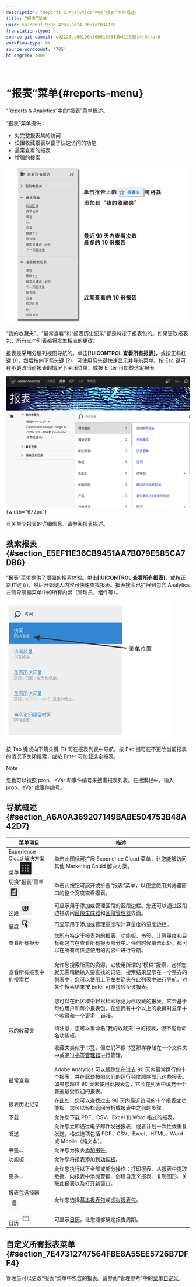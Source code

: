 ```yaml
---
description: “Reports & Analytics”中的“报表”菜单概述。
title: “报表”菜单
uuid: 562cb6bf-9396-42a3-adf4-9651af8341cb
translation-type: ht
source-git-commit: cd2225ec00190af6b616f313b419935c4f8dfafd
workflow-type: ht
source-wordcount: '785'
ht-degree: 100%

---
```



# “报表”菜单{#reports-menu}

“Reports &amp; Analytics”中的“报表”菜单概述。

“报表”菜单提供：

* 对完整报表集的访问
* 设置收藏报表以便于快速访问的功能
* 最常查看的报表
* 增强的搜索

![](assets/menu-mainnav.png)

“我的收藏夹”、“最常查看”和“报表历史记录”都是特定于报表包的。如果更改报表包，所有三个列表都将发生相应的更改。

报表是采用分层列视图导航的。单击&#x200B;**[!UICONTROL 查看所有报表]**，或按正斜杠键 (/)，然后按向下箭头键 (?)，可使用箭头键快速显示并导航菜单。按 Esc 键可在不更改当前报表的情况下关闭菜单，或按 Enter 可加载选定报表。

![](assets/reports-landing.png){width=&quot;672px&quot;}

有关单个报表的详细信息，请参阅[报表描述](https://docs.adobe.com/content/help/en/analytics/components/variables/c-variables.html)。

## 搜索报表 {#section_E5EF11E36CB9451AA7B079E585CA7DB6}

“报表”菜单提供了增强的搜索体验。单击&#x200B;**[!UICONTROL 查看所有报表]**，或按正斜杠键 (/)，然后开始键入内容可快速查找报表。报表搜索已扩展到包含 Analytics 左侧导航器菜单中的所有内容（管理员，组件等）。

![](assets/menu-search.png)

按 Tab 键或向下箭头键 (?) 可在报表列表中导航。按 Esc 键可在不更改当前报表的情况下关闭搜索，或按 Enter 可加载选定报表。

>[!NOTE]
>
>您也可以按照 prop、eVar 和事件编号来搜索报表列表。在搜索栏中，输入 prop、eVar 或事件编号。

## 导航概述 {#section_A6A0A369207149BABE504753B48A42D7}

<table id="table_3BA295966BBC4C94ABDC3718D1894698"> 
 <thead> 
  <tr> 
   <th colname="col1" class="entry"> 菜单项目 </th> 
   <th colname="col2" class="entry"> 描述 </th> 
  </tr>
 </thead>
 <tbody> 
  <tr> 
   <td colname="col1">Experience Cloud 解决方案菜单 <img placement="inline"  src="assets/mc-icon.png" width="30px" id="image_B75D0F6991F74389A77068D999C9A910" /> </td> 
   <td colname="col2"> 单击此图标可扩展 Experience Cloud 菜单，让您能够访问其他 Marketing Could 解决方案。 </td> 
  </tr> 
  <tr> 
   <td colname="col1">切换“报表”菜单 <img placement="inline"  src="assets/toggle_icon.png" id="image_32296B71E82C4694821D99867305F5FE" width="30px" /> </td> 
   <td colname="col2"> 单击此按钮可展开或折叠“报表”菜单，以便您使用浏览器窗口的整个宽度查看报表。 </td> 
  </tr> 
  <tr> 
   <td colname="col1"><span class="uicontrol">区段 <img placement="inline"  src="assets/segment_icon.png" width="30px" id="image_6BF461356C8640EA8E93B74092320E91" /></span> </td> 
   <td colname="col2">可显示用于添加或管理区段的区段边栏。您还可以通过区段边栏访问<a href="/help/components/segmentation/segmentation-workflow/seg-build.md"  >区段生成器</a>和<a href="https://docs.adobe.com/content/help/zh-Hans/analytics/components/segmentation/segmentation-workflow/seg-manage.html"  >区段管理器</a>界面。 </td> 
  </tr> 
  <tr> 
   <td colname="col1"><span class="uicontrol">量度 <img placement="inline"  src="assets/metrics_icon.png" width="30px" id="image_88620CB8A9CC4BC3BE4CE30BDA727512" /></span> </td> 
   <td colname="col2"> 可显示用于添加或管理量度和计算量度的量度边栏。 </td> 
  </tr> 
  <tr> 
   <td colname="col1"><span class="uicontrol"> 查看所有报表</span> </td> 
   <td colname="col2">您所有特定于报表包的报表、功能板、书签、计算量度和目标都包含在<span class="uicontrol">查看所有报表</span>部分中。任何时候单击此处，都可以在所有可供您使用的内容中进行导航。 </td> 
  </tr> 
  <tr> 
   <td colname="col1"><span class="uicontrol">查看所有报表</span>中的搜索栏 </td> 
   <td colname="col2"> <p> 允许您搜索所需的资源。它使用所谓的“模糊”搜索，这样您就无需精确输入要查找的词语。搜索结果显示在一个整齐的列表中，您可以使用上下左右箭头在此列表中进行导航。对某个搜索结果按 <span class="uicontrol">Enter</span> 可直接转至该报表。 </p> </td> 
  </tr> 
  <tr> 
   <td colname="col1"><span class="uicontrol">我的收藏夹</span> </td> 
   <td colname="col2">您可以在此区域中轻松检索标记为<span class="uicontrol">已收藏</span>的报表。它会基于每位用户和每个报表包，在您拥有十个以上的收藏时显示十个收藏和一个<span class="uicontrol">更多...</span> 链接。 <p>请注意，您可以重命名“我的收藏夹”中的报表，但不能重命名功能板。 </p> <p>收藏夹类似于书签，但它们不像书签那样存储在一个文件夹中或通过<a href="/help/analyze/reports-analytics/bookmarks.md"  >书签管理器</a>进行管理。 </p> </td> 
  </tr> 
  <tr> 
   <td colname="col1"><span class="uicontrol"> 最常查看</span> </td> 
   <td colname="col2"> Adobe Analytics 可以跟踪您在过去 90 天内最常运行的十个报表，并在此处按照它们的运行频度顺序显示这些报表。如果您超过 90 天未使用此报表包，它会在列表中填充十个普遍最受欢迎的报表。 </td> 
  </tr> 
  <tr> 
   <td colname="col1"><span class="uicontrol"> 报表历史记录</span> </td> 
   <td colname="col2"> 在此处，您可以查找过去 90 天内最近访问的十个报表或功能板。您可以轻松返回分析或报表中之前的步骤。 </td> 
  </tr> 
  <tr> 
   <td colname="col1"><span class="uicontrol"> 下载</span> </td> 
   <td colname="col2">允许您下载 PDF、CSV、Excel 和 Word 格式的报表。 </td> 
  </tr> 
  <tr> 
   <td colname="col1"><span class="uicontrol"> 发送</span> </td> 
   <td colname="col2">允许您立即通过电子邮件发送报表，或者计划一次性或重复发送。格式选项包括 PDF、CSV、Excel、HTML、Word 或 Mobile（纯文本）。</td> 
  </tr> 
  <tr> 
   <td colname="col1"><span class="uicontrol"> 书签...</span> </td> 
   <td colname="col2">允许您为报表<a href="/help/analyze/reports-analytics/bookmarks.md"  >添加书签</a>。 </td> 
  </tr> 
  <tr> 
   <td colname="col1"><span class="uicontrol"> 功能板</span>... </td> 
   <td colname="col2">允许您将报表添加到<a href="/help/analyze/reports-analytics/dashboard.md"  >功能板</a>。 </td> 
  </tr> 
  <tr> 
   <td colname="col1"><span class="uicontrol"> 更多...</span> </td> 
   <td colname="col2"> 允许您执行以下全部或部分操作：打印报表、从报表中提取数据、向报表中添加警报、创建自定义报表、复制图形、关联此报表以及打开新窗口。 </td> 
  </tr> 
  <tr> 
   <td colname="col1">报表包选择器 <img placement="inline"  src="assets/report-suite-selector.png" width="30px" id="image_9F64944D46574B2AA38D81A7C82C4AC4" /> </td> 
   <td colname="col2">允许您选择<a href="https://docs.adobe.com/content/help/zh-Hans/analytics/admin/manage-report-suites/report-suites-admin.html"  >基本报表包</a>或<a href="https://docs.adobe.com/help/zh-Hans/analytics/components/virtual-report-suites/vrs-about.html"  >虚拟报表包</a>。 </td> 
  </tr> 
  <tr> 
   <td colname="col1">日历 <img placement="inline"  src="assets/calendar-icon.png" width="30px" id="image_C5E4F87F964C4C3E98496D38A1123502" /> </td> 
   <td colname="col2">可显示<a href="/help/analyze/reports-analytics/overview/report-overview.md#section_8C6C4AD84D9043E8ABD53FF8F645AAB1"  >日历</a>，让您能够确定报告周期。 </td> 
  </tr> 
 </tbody> 
</table>

## 自定义所有报表菜单 {#section_7E47312747564FBE8A55EE5726B7DFF4}

管理员可以更改“报表”菜单中包含的报表。请参阅“管理参考”中的[菜单自定义](https://docs.adobe.com/content/help/zh-Hans/analytics/admin/admin-tools/customize-menus.html)。
